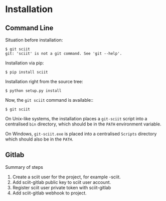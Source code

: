 # Installation

## Command Line

Situation before installation:

    $ git sciit
    git: 'sciit' is not a git command. See 'git --help'.

Installation via pip:

    $ pip install sciit

Installation right from the source tree:

    $ python setup.py install

Now, the `git sciit` command is available::

    $ git sciit

On Unix-like systems, the installation places a `git-sciit` script into a centralised `bin` directory, which should be 
in the `PATH` environment variable.

On Windows, `git-sciit.exe` is placed into a centralised `Scripts` directory which should also be in the `PATH`.

## Gitlab

Summary of steps

1. Create a sciit user for the project, for example <project-name>-sciit.
2. Add sciit-gitlab public key to sciit user account. 
3. Register sciit user private token with sciit-gitlab
4. Add sciit-gitlab webhook to project.

